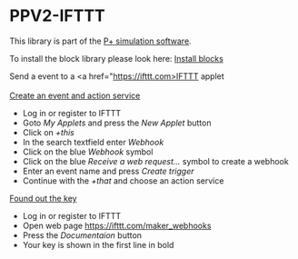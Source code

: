 # PPV2-IFTTT
This library is part of the [P+ simulation software](https://github.com/Mynogs/PPV2-Simulation-System).

To install the block library please look here: [Install blocks](https://github.com/Mynogs/PPV2-Simulation-System/blob/master/README.md#install-blocks)




Send a event to a <a href="https://ifttt.com>IFTTT</a> applet<br><br>
<u>Create an event and action service</u><br>
<ul>
<li>Log in or register to IFTTT<br>
<li>Goto <i>My Applets</i> and press the <i>New Applet</i> button<br>
<li>Click on <i>+this</i><br>
<li>In the search textfield enter <i>Webhook</i><br>
<li>Click on the blue <i>Webhook</i> symbol<br>
<li>Click on the blue <i>Receive a web request...</i> symbol to create a webhook<br>
<li>Enter an event name and press <i>Create trigger</i><br>
<li>Continue with the <i>+that</i> and choose an action service<br>
</ul>
<u>Found out the key</u><br>
<ul>
<li>Log in or register to IFTTT<br>
<li>Open web page <a href="https://ifttt.com/maker_webhooks">https://ifttt.com/maker_webhooks</a><br>
<li>Press the <i>Documentaion</i> button<br>
<li>Your key is shown in the first line in bold<br>
</ul>

